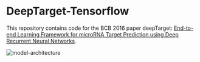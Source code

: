 # DeepTarget-Tensorflow

This repository contains code for the BCB 2016 paper deepTarget: [End-to-end Learning Framework for microRNA Target Prediction using Deep Recurrent Neural Networks](http://delivery.acm.org/10.1145/2980000/2975212/p434-Lee.pdf?ip=218.76.29.43&id=2975212&acc=ACTIVE%20SERVICE&key=BF85BBA5741FDC6E%2E5EBA155727B47FCA%2E4D4702B0C3E38B35%2E4D4702B0C3E38B35&CFID=984501005&CFTOKEN=30896961&__acm__=1505379543_e7a9c24e25d5cbc6c38beac262a34394).

![model-architecture](https://github.com/feizhihui/DeepTarget-Tensorflow/blob/master/deeptarget-image.png?raw=true) 

# 
